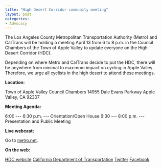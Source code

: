 ```yaml
---
title: "High Desert Corridor community meeting"
layout: post
categories:
- Advocacy
---
```


The Los Angeles County Metropolitan Transportation Authority (Metro) and CalTrans will be holding a meeting April 13 from 6 to 8 p.m. in the Council Chambers of the Town of Apple Valley to update everyone on the High Desert Corridor (HDC).

Depending on where Metro and CalTrans decide to put the HDC, there will be anywhere from minimal to maximum impact on cycling in Apple Valley. Therefore, we urge all cyclists in the high desert to attend these meetings.

**Location:**

Town of Apple Valley Council Chambers
14955 Dale Evans Parkway
Apple Valley, CA 92307

**Meeting Agenda:**

6:00 --- 6:30 p.m. --- Orientation/Open House
6:30 --- 8:00 p.m. --- Presentation and Public Meeting

**Live webcast:**

Go to [metro.net](https://www.metro.net).

**On the web:**

[HDC website](https://www.metro.net)
[California Department of Transportation](https://www.dot.ca.gov/dist07/)
[Twitter](https://twitter.com/#!/MetroHDC)
[Facebook](https://www.facebook.com/metrohdc)
